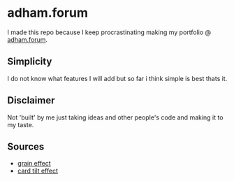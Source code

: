 # adham.forum
I made this repo because I keep procrastinating making my portfolio @ [adham.forum](https://adham.forum). 

## Simplicity
I do not know what features I will add but so far i think simple is best thats it.

## Disclaimer
Not 'built' by me just taking ideas and other people's code and making it to my taste.

## Sources
- [grain effect](https://forum.readymag.com/t/add-grain-effect-to-website/3906/3)
- [card tilt effect](https://www.youtube.com/watch?v=x-7EAgNII50)